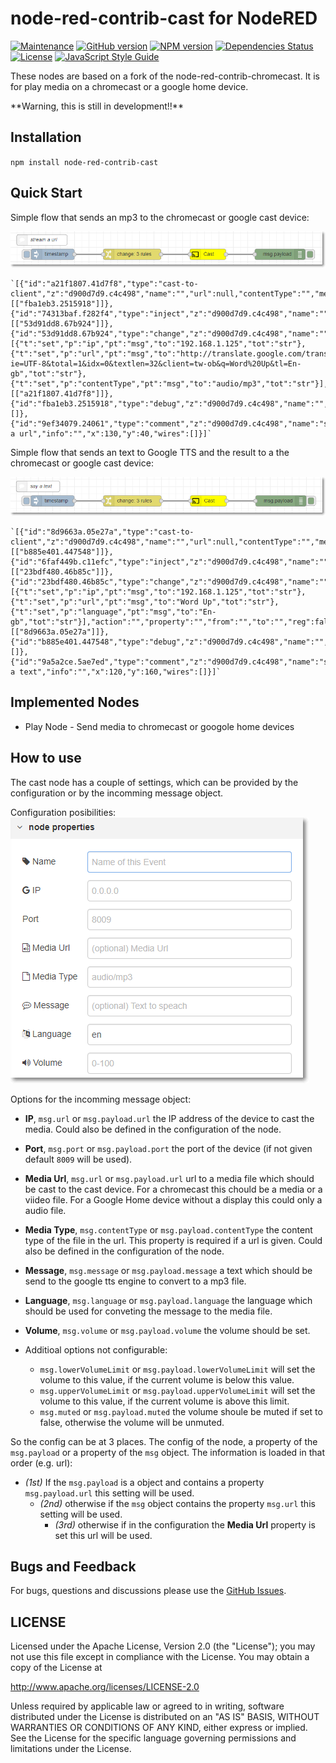 # node-red-contrib-cast for NodeRED

[![Maintenance](https://img.shields.io/badge/Maintained%3F-yes-green.svg)](https://github.com/hypnos3/node-red-contrib-cast/graphs/commit-activity)
[![GitHub version](https://badge.fury.io/gh/Hypnos3%2Fnode-red-contrib-cast.svg)](https://github.com/hypnos3/node-red-contrib-cast)
[![NPM version](https://badge.fury.io/js/node-red-contrib-cast.svg)](http://badge.fury.io/js/node-red-contrib-cast)
[![Dependencies Status](https://david-dm.org/hypnos3/node-red-contrib-cast/status.svg)](https://david-dm.org/hypnos3/node-red-contrib-cast)
[![License](https://img.shields.io/badge/License-Apache%202.0-blue.svg)](https://opensource.org/licenses/Apache-2.0)
[![JavaScript Style Guide](https://img.shields.io/badge/code_style-standard-brightgreen.svg)](https://standardjs.com)

These nodes are based on a fork of the node-red-contrib-chromecast. It is for play media on a chromecast or a google home device.

<aside class="warning">
**Warning, this is still in development!!**
</aside>

## Installation

`npm install node-red-contrib-cast`

## Quick Start

Simple flow that sends an mp3 to the chromecast or google cast device:

![example 1](images/example1.png?raw=true "Echo Flow")

    `[{"id":"a21f1807.41d7f8","type":"cast-to-client","z":"d900d7d9.c4c498","name":"","url":null,"contentType":"","message":null,"language":"en","ip":"","port":"","volume":null,"x":590,"y":80,"wires":[["fba1eb3.2515918"]]},{"id":"74313baf.f282f4","type":"inject","z":"d900d7d9.c4c498","name":"","topic":"","payload":"","payloadType":"date","repeat":"","crontab":"","once":false,"onceDelay":0.1,"x":160,"y":80,"wires":[["53d91dd8.67b924"]]},{"id":"53d91dd8.67b924","type":"change","z":"d900d7d9.c4c498","name":"","rules":[{"t":"set","p":"ip","pt":"msg","to":"192.168.1.125","tot":"str"},{"t":"set","p":"url","pt":"msg","to":"http://translate.google.com/translate_tts?ie=UTF-8&total=1&idx=0&textlen=32&client=tw-ob&q=Word%20Up&tl=En-gb","tot":"str"},{"t":"set","p":"contentType","pt":"msg","to":"audio/mp3","tot":"str"}],"action":"","property":"","from":"","to":"","reg":false,"x":380,"y":80,"wires":[["a21f1807.41d7f8"]]},{"id":"fba1eb3.2515918","type":"debug","z":"d900d7d9.c4c498","name":"","active":true,"tosidebar":true,"console":false,"tostatus":false,"complete":"false","x":790,"y":80,"wires":[]},{"id":"9ef34079.24061","type":"comment","z":"d900d7d9.c4c498","name":"stream a url","info":"","x":130,"y":40,"wires":[]}]`

Simple flow that sends an text to Google TTS and the result to a the chromecast or google cast device:

![example 2](images/example2.png?raw=true "Echo Flow")

    `[{"id":"8d9663a.05e27a","type":"cast-to-client","z":"d900d7d9.c4c498","name":"","url":null,"contentType":"","message":null,"language":"en","ip":"","port":"","volume":null,"x":590,"y":200,"wires":[["b885e401.447548"]]},{"id":"6faf449b.c11efc","type":"inject","z":"d900d7d9.c4c498","name":"","topic":"","payload":"","payloadType":"date","repeat":"","crontab":"","once":false,"onceDelay":0.1,"x":160,"y":200,"wires":[["23bdf480.46b85c"]]},{"id":"23bdf480.46b85c","type":"change","z":"d900d7d9.c4c498","name":"","rules":[{"t":"set","p":"ip","pt":"msg","to":"192.168.1.125","tot":"str"},{"t":"set","p":"url","pt":"msg","to":"Word Up","tot":"str"},{"t":"set","p":"language","pt":"msg","to":"En-gb","tot":"str"}],"action":"","property":"","from":"","to":"","reg":false,"x":380,"y":200,"wires":[["8d9663a.05e27a"]]},{"id":"b885e401.447548","type":"debug","z":"d900d7d9.c4c498","name":"","active":true,"tosidebar":true,"console":false,"tostatus":false,"complete":"false","x":790,"y":200,"wires":[]},{"id":"9a5a2ce.5ae7ed","type":"comment","z":"d900d7d9.c4c498","name":"say a text","info":"","x":120,"y":160,"wires":[]}]`

## Implemented Nodes

 * Play Node - Send media to chromecast or googole home devices

## How to use

The cast node has a couple of settings, which can be provided by the configuration or by the incomming message object.

Configuration posibilities:
![configuration of the node](images/node-cast-properties.png?raw=true "Echo Flow")

Options for the incomming message object:
  - **IP**, `msg.url` or `msg.payload.url` the IP address of the device to cast the media. Could also be defined in the configuration of the node.
  - **Port**, `msg.port` or `msg.payload.port` the port of the device (if not given default <code>8009</code> will be used).
  - **Media Url**, `msg.url` or `msg.payload.url` url to a media file which should be cast to the cast device. For a chromecast this chould be a media or a viideo file. For a Google Home device without a display this could only a audio file.
  - **Media Type**, `msg.contentType` or `msg.payload.contentType` the content type of the file in the url. This property is required if a url is given. Could also be defined in the configuration of the node.
  - **Message**, `msg.message` or `msg.payload.message` a text which should be send to the google tts engine to convert to a mp3 file.
  - **Language**, `msg.language` or `msg.payload.language` the language which should be used for conveting the message to the media file.
  - **Volume**, `msg.volume` or `msg.payload.volume` the volume should be set.

- Additioal options not configurable:
    - `msg.lowerVolumeLimit` or `msg.payload.lowerVolumeLimit` will set the volume to this value, if the current volume is below this value.
    - `msg.upperVolumeLimit` or `msg.payload.upperVolumeLimit` will set the volume to this value, if the current volume is above this limit.
    - `msg.muted` or `msg.payload.muted` the volume shoule be muted if set to false, otherwise the volume will be unmuted.
   

So the config can be at 3 places. The config of the node, a property of the `msg.payload` or a property of the `msg` object. The information is loaded in that order (e.g. url):
  - _(1st)_ If the `msg.payload` is a object and contains a property `msg.payload.url` this setting will be used.
    - _(2nd)_ otherwise if the `msg` object contains the property `msg.url` this setting will be used.
      - _(3rd)_ otherwise if in the configuration the **Media Url** property is set this url will be used.

## Bugs and Feedback

For bugs, questions and discussions please use the
[GitHub Issues](https://github.com/Hypnos3/node-red-contrib-cast/issues).

## LICENSE

Licensed under the Apache License, Version 2.0 (the "License"); you may not use
this file except in compliance with the License. You may obtain a copy of the
License at

http://www.apache.org/licenses/LICENSE-2.0

Unless required by applicable law or agreed to in writing, software distributed
under the License is distributed on an "AS IS" BASIS, WITHOUT WARRANTIES OR
CONDITIONS OF ANY KIND, either express or implied. See the License for the
specific language governing permissions and limitations under the License.